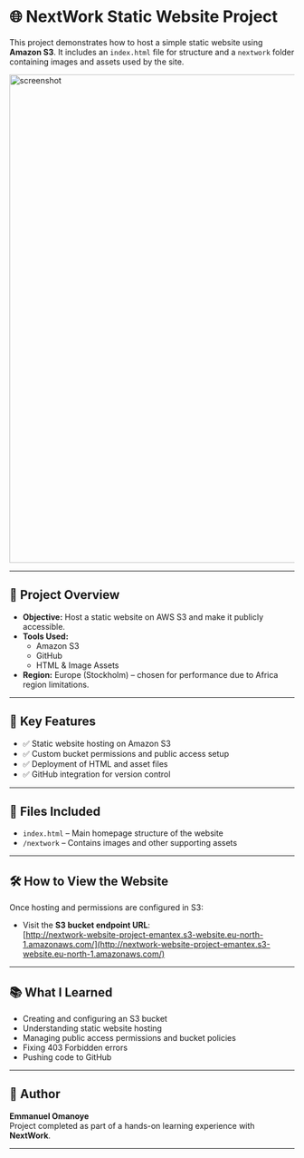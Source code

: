# 🌐 NextWork Static Website Project

This project demonstrates how to host a simple static website using **Amazon S3**. It includes an `index.html` file for structure and a `nextwork` folder containing images and assets used by the site.

<img width="861" alt="screenshot" src="https://github.com/user-attachments/assets/34eae678-ad74-487f-99b6-dcba2e730525" />

---

## 🚀 Project Overview

- **Objective:** Host a static website on AWS S3 and make it publicly accessible.
- **Tools Used:**  
  - Amazon S3  
  - GitHub  
  - HTML & Image Assets  
- **Region:** Europe (Stockholm) – chosen for performance due to Africa region limitations.

---

## 🧩 Key Features

- ✅ Static website hosting on Amazon S3  
- ✅ Custom bucket permissions and public access setup  
- ✅ Deployment of HTML and asset files  
- ✅ GitHub integration for version control

---

## 📝 Files Included

- `index.html` – Main homepage structure of the website  
- `/nextwork` – Contains images and other supporting assets  

---

## 🛠 How to View the Website

Once hosting and permissions are configured in S3:
- Visit the **S3 bucket endpoint URL**:  
  [http://nextwork-website-project-emantex.s3-website.eu-north-1.amazonaws.com/](http://nextwork-website-project-emantex.s3-website.eu-north-1.amazonaws.com/)

---

## 📚 What I Learned

- Creating and configuring an S3 bucket  
- Understanding static website hosting  
- Managing public access permissions and bucket policies  
- Fixing 403 Forbidden errors  
- Pushing code to GitHub  

---

## 👤 Author

**Emmanuel Omanoye**  
Project completed as part of a hands-on learning experience with **NextWork**.

---

